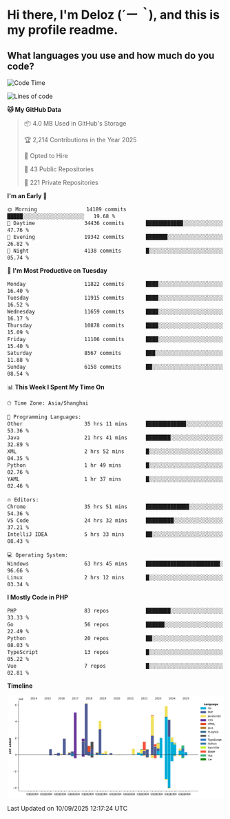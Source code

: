 # **Hi there, I'm Deloz (*´ー｀*), and this is my profile readme.**

## **What languages you use and how much do you code?**

<!--START_SECTION:waka-->
![Code Time](http://img.shields.io/badge/Code%20Time-7%2C419%20hrs%2036%20mins-blue)

![Lines of code](https://img.shields.io/badge/From%20Hello%20World%20I%27ve%20Written-53.3%20million%20lines%20of%20code-blue)

**🐱 My GitHub Data** 

> 📦 4.0 MB Used in GitHub's Storage 
 > 
> 🏆 2,214 Contributions in the Year 2025
 > 
> 💼 Opted to Hire
 > 
> 📜 43 Public Repositories 
 > 
> 🔑 221 Private Repositories 
 > 
**I'm an Early 🐤** 

```text
🌞 Morning                14189 commits       █████░░░░░░░░░░░░░░░░░░░░   19.68 % 
🌆 Daytime                34436 commits       ████████████░░░░░░░░░░░░░   47.76 % 
🌃 Evening                19342 commits       ███████░░░░░░░░░░░░░░░░░░   26.82 % 
🌙 Night                  4138 commits        █░░░░░░░░░░░░░░░░░░░░░░░░   05.74 % 
```
📅 **I'm Most Productive on Tuesday** 

```text
Monday                   11822 commits       ████░░░░░░░░░░░░░░░░░░░░░   16.40 % 
Tuesday                  11915 commits       ████░░░░░░░░░░░░░░░░░░░░░   16.52 % 
Wednesday                11659 commits       ████░░░░░░░░░░░░░░░░░░░░░   16.17 % 
Thursday                 10878 commits       ████░░░░░░░░░░░░░░░░░░░░░   15.09 % 
Friday                   11106 commits       ████░░░░░░░░░░░░░░░░░░░░░   15.40 % 
Saturday                 8567 commits        ███░░░░░░░░░░░░░░░░░░░░░░   11.88 % 
Sunday                   6158 commits        ██░░░░░░░░░░░░░░░░░░░░░░░   08.54 % 
```


📊 **This Week I Spent My Time On** 

```text
🕑︎ Time Zone: Asia/Shanghai

💬 Programming Languages: 
Other                    35 hrs 11 mins      █████████████░░░░░░░░░░░░   53.36 % 
Java                     21 hrs 41 mins      ████████░░░░░░░░░░░░░░░░░   32.89 % 
XML                      2 hrs 52 mins       █░░░░░░░░░░░░░░░░░░░░░░░░   04.35 % 
Python                   1 hr 49 mins        █░░░░░░░░░░░░░░░░░░░░░░░░   02.76 % 
YAML                     1 hr 37 mins        █░░░░░░░░░░░░░░░░░░░░░░░░   02.46 % 

🔥 Editors: 
Chrome                   35 hrs 51 mins      ██████████████░░░░░░░░░░░   54.36 % 
VS Code                  24 hrs 32 mins      █████████░░░░░░░░░░░░░░░░   37.21 % 
IntelliJ IDEA            5 hrs 33 mins       ██░░░░░░░░░░░░░░░░░░░░░░░   08.43 % 

💻 Operating System: 
Windows                  63 hrs 45 mins      ████████████████████████░   96.66 % 
Linux                    2 hrs 12 mins       █░░░░░░░░░░░░░░░░░░░░░░░░   03.34 % 
```

**I Mostly Code in PHP** 

```text
PHP                      83 repos            ████████░░░░░░░░░░░░░░░░░   33.33 % 
Go                       56 repos            ██████░░░░░░░░░░░░░░░░░░░   22.49 % 
Python                   20 repos            ██░░░░░░░░░░░░░░░░░░░░░░░   08.03 % 
TypeScript               13 repos            █░░░░░░░░░░░░░░░░░░░░░░░░   05.22 % 
Vue                      7 repos             █░░░░░░░░░░░░░░░░░░░░░░░░   02.81 % 
```



**Timeline**

![Lines of Code chart](https://raw.githubusercontent.com/deloz/deloz/main/assets/bar_graph.png)


 Last Updated on 10/09/2025 12:17:24 UTC
<!--END_SECTION:waka-->
